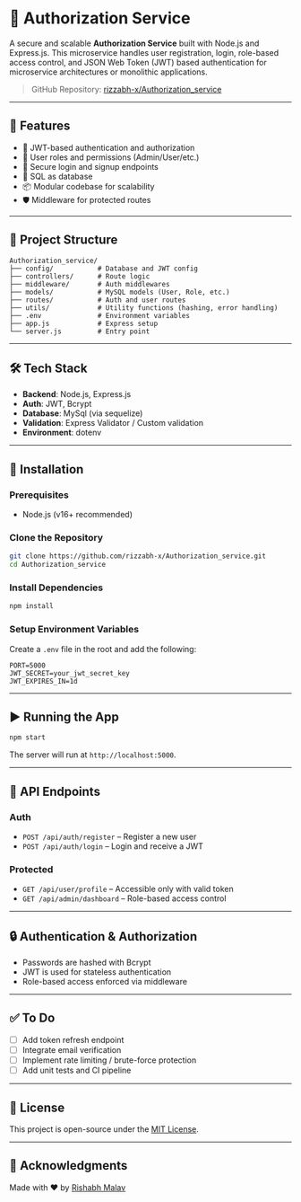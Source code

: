 # 🔐 Authorization Service

A secure and scalable **Authorization Service** built with Node.js and Express.js. This microservice handles user registration, login, role-based access control, and JSON Web Token (JWT) based authentication for microservice architectures or monolithic applications.

> GitHub Repository: [rizzabh-x/Authorization_service](https://github.com/rizzabh-x/Authorization_service)

---

## 🚀 Features

- 🔐 JWT-based authentication and authorization
- 👥 User roles and permissions (Admin/User/etc.)
- 🧾 Secure login and signup endpoints
- 💾 SQL as database
- 📦 Modular codebase for scalability
- 🛡️ Middleware for protected routes

---

## 📁 Project Structure

```
Authorization_service/
├── config/           # Database and JWT config
├── controllers/      # Route logic
├── middleware/       # Auth middlewares
├── models/           # MySQL models (User, Role, etc.)
├── routes/           # Auth and user routes
├── utils/            # Utility functions (hashing, error handling)
├── .env              # Environment variables
├── app.js            # Express setup
└── server.js         # Entry point
```

---

## 🛠️ Tech Stack

- **Backend**: Node.js, Express.js
- **Auth**: JWT, Bcrypt
- **Database**: MySql (via sequelize)
- **Validation**: Express Validator / Custom validation
- **Environment**: dotenv

---

## 🔧 Installation

### Prerequisites

- Node.js (v16+ recommended)

### Clone the Repository

```bash
git clone https://github.com/rizzabh-x/Authorization_service.git
cd Authorization_service
```

### Install Dependencies

```bash
npm install
```

### Setup Environment Variables

Create a `.env` file in the root and add the following:

```env
PORT=5000
JWT_SECRET=your_jwt_secret_key
JWT_EXPIRES_IN=1d
```

---

## ▶️ Running the App

```bash
npm start
```

The server will run at `http://localhost:5000`.

---

## 📮 API Endpoints

### Auth

- `POST /api/auth/register` – Register a new user
- `POST /api/auth/login` – Login and receive a JWT

### Protected

- `GET /api/user/profile` – Accessible only with valid token
- `GET /api/admin/dashboard` – Role-based access control

---

## 🔒 Authentication & Authorization

- Passwords are hashed with Bcrypt
- JWT is used for stateless authentication
- Role-based access enforced via middleware

---

## ✅ To Do

- [ ] Add token refresh endpoint
- [ ] Integrate email verification
- [ ] Implement rate limiting / brute-force protection
- [ ] Add unit tests and CI pipeline

---

## 📜 License

This project is open-source under the [MIT License](LICENSE).

---

## 🙌 Acknowledgments

Made with ❤️ by [Rishabh Malav](https://github.com/rizzabh-x)
